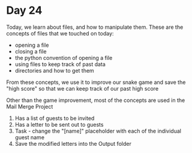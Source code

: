 # Day 24

Today, we learn about files, and how to manipulate them. These are the concepts of files that we touched on today:
- opening a file
- closing a file
- the python convention of opening a file
- using files to keep track of past data
- directories and how to get them

From these concepts, we use it to improve our snake game and save the "high score" so that we can keep track of our past high score

Other than the game improvement, most of the concepts are used in the Mail Merge Project
1. Has a list of guests to be invited
2. Has a letter to be sent out to guests
3. Task - change the "[name]" placeholder with each of the individual guest name
4. Save the modified letters into the Output folder